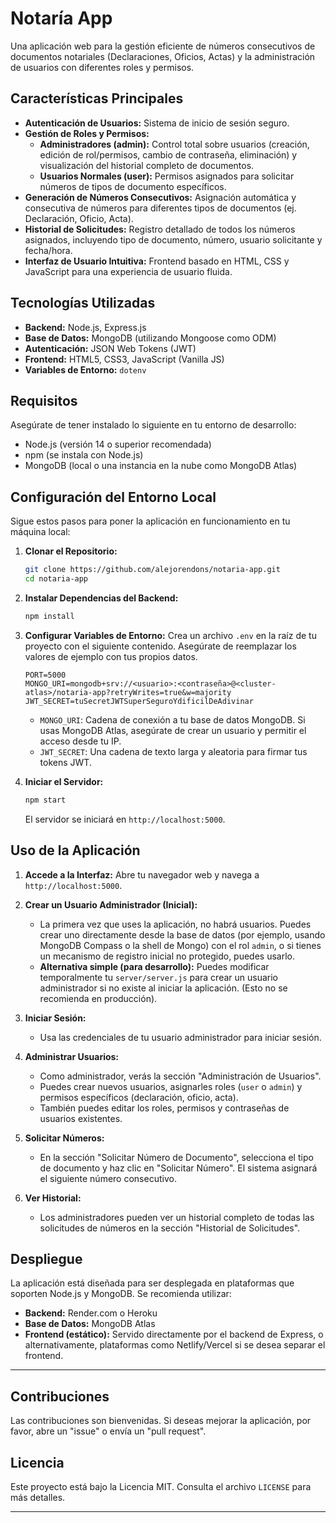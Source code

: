# Notaría App

Una aplicación web para la gestión eficiente de números consecutivos de documentos notariales (Declaraciones, Oficios, Actas) y la administración de usuarios con diferentes roles y permisos.

## Características Principales

* **Autenticación de Usuarios:** Sistema de inicio de sesión seguro.
* **Gestión de Roles y Permisos:**
    * **Administradores (admin):** Control total sobre usuarios (creación, edición de rol/permisos, cambio de contraseña, eliminación) y visualización del historial completo de documentos.
    * **Usuarios Normales (user):** Permisos asignados para solicitar números de tipos de documento específicos.
* **Generación de Números Consecutivos:** Asignación automática y consecutiva de números para diferentes tipos de documentos (ej. Declaración, Oficio, Acta).
* **Historial de Solicitudes:** Registro detallado de todos los números asignados, incluyendo tipo de documento, número, usuario solicitante y fecha/hora.
* **Interfaz de Usuario Intuitiva:** Frontend basado en HTML, CSS y JavaScript para una experiencia de usuario fluida.

## Tecnologías Utilizadas

* **Backend:** Node.js, Express.js
* **Base de Datos:** MongoDB (utilizando Mongoose como ODM)
* **Autenticación:** JSON Web Tokens (JWT)
* **Frontend:** HTML5, CSS3, JavaScript (Vanilla JS)
* **Variables de Entorno:** `dotenv`

## Requisitos

Asegúrate de tener instalado lo siguiente en tu entorno de desarrollo:

* Node.js (versión 14 o superior recomendada)
* npm (se instala con Node.js)
* MongoDB (local o una instancia en la nube como MongoDB Atlas)

## Configuración del Entorno Local

Sigue estos pasos para poner la aplicación en funcionamiento en tu máquina local:

1.  **Clonar el Repositorio:**
    ```bash
    git clone https://github.com/alejorendons/notaria-app.git
    cd notaria-app
    ```

2.  **Instalar Dependencias del Backend:**
    ```bash
    npm install
    ```

3.  **Configurar Variables de Entorno:**
    Crea un archivo `.env` en la raíz de tu proyecto con el siguiente contenido. Asegúrate de reemplazar los valores de ejemplo con tus propios datos.

    ```
    PORT=5000
    MONGO_URI=mongodb+srv://<usuario>:<contraseña>@<cluster-atlas>/notaria-app?retryWrites=true&w=majority
    JWT_SECRET=tuSecretJWTSuperSeguroYdificilDeAdivinar
    ```
    * `MONGO_URI`: Cadena de conexión a tu base de datos MongoDB. Si usas MongoDB Atlas, asegúrate de crear un usuario y permitir el acceso desde tu IP.
    * `JWT_SECRET`: Una cadena de texto larga y aleatoria para firmar tus tokens JWT.

4.  **Iniciar el Servidor:**
    ```bash
    npm start
    ```
    El servidor se iniciará en `http://localhost:5000`.

## Uso de la Aplicación

1.  **Accede a la Interfaz:** Abre tu navegador web y navega a `http://localhost:5000`.

2.  **Crear un Usuario Administrador (Inicial):**
    * La primera vez que uses la aplicación, no habrá usuarios. Puedes crear uno directamente desde la base de datos (por ejemplo, usando MongoDB Compass o la shell de Mongo) con el rol `admin`, o si tienes un mecanismo de registro inicial no protegido, puedes usarlo.
    * **Alternativa simple (para desarrollo):** Puedes modificar temporalmente tu `server/server.js` para crear un usuario administrador si no existe al iniciar la aplicación. (Esto no se recomienda en producción).

3.  **Iniciar Sesión:**
    * Usa las credenciales de tu usuario administrador para iniciar sesión.

4.  **Administrar Usuarios:**
    * Como administrador, verás la sección "Administración de Usuarios".
    * Puedes crear nuevos usuarios, asignarles roles (`user` o `admin`) y permisos específicos (declaración, oficio, acta).
    * También puedes editar los roles, permisos y contraseñas de usuarios existentes.

5.  **Solicitar Números:**
    * En la sección "Solicitar Número de Documento", selecciona el tipo de documento y haz clic en "Solicitar Número". El sistema asignará el siguiente número consecutivo.

6.  **Ver Historial:**
    * Los administradores pueden ver un historial completo de todas las solicitudes de números en la sección "Historial de Solicitudes".

## Despliegue

La aplicación está diseñada para ser desplegada en plataformas que soporten Node.js y MongoDB.
Se recomienda utilizar:

* **Backend:** Render.com o Heroku
* **Base de Datos:** MongoDB Atlas
* **Frontend (estático):** Servido directamente por el backend de Express, o alternativamente, plataformas como Netlify/Vercel si se desea separar el frontend.

---

## Contribuciones

Las contribuciones son bienvenidas. Si deseas mejorar la aplicación, por favor, abre un "issue" o envía un "pull request".

## Licencia

Este proyecto está bajo la Licencia MIT. Consulta el archivo `LICENSE` para más detalles.

---
